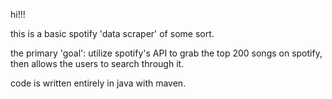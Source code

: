 hi!!!


this is a basic spotify 'data scraper' of some sort.

the primary 'goal': utilize spotify's API to grab the top 200 songs on spotify, then allows the users to search through it.

code is written entirely in java with maven.

